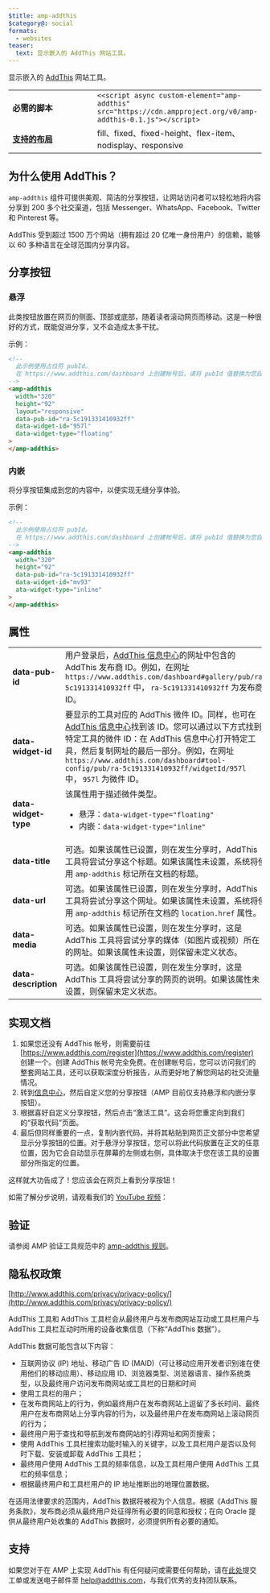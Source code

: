 ```yaml
---
$title: amp-addthis
$category@: social
formats:
  - websites
teaser:
  text: 显示嵌入的 AddThis 网站工具。
---
```


<!--
Copyright 2018 The AMP HTML Authors. All Rights Reserved.

Licensed under the Apache License, Version 2.0 (the "License");
you may not use this file except in compliance with the License.
You may obtain a copy of the License at

      http://www.apache.org/licenses/LICENSE-2.0

Unless required by applicable law or agreed to in writing, software
distributed under the License is distributed on an "AS-IS" BASIS,
WITHOUT WARRANTIES OR CONDITIONS OF ANY KIND, either express or implied.
See the License for the specific language governing permissions and
limitations under the License.
-->

显示嵌入的 [AddThis](https://www.addthis.com) 网站工具。

<table>
  <tr>
    <td width="40%"><strong>必需的脚本</strong></td>
    <td><code><&lt;script async custom-element="amp-addthis" src="https://cdn.ampproject.org/v0/amp-addthis-0.1.js"&gt;&lt;/script&gt;</code></td>
  </tr>
  <tr>
    <td class="col-fourty"><strong><a href="../../../documentation/guides-and-tutorials/develop/style_and_layout/control_layout.md">支持的布局</a></strong></td>
    <td>fill、fixed、fixed-height、flex-item、nodisplay、responsive</td>
  </tr>
</table>

## 为什么使用 AddThis？ <a name="why-addthis"></a>

`amp-addthis` 组件可提供美观、简洁的分享按钮，让网站访问者可以轻松地将内容分享到 200 多个社交渠道，包括 Messenger、WhatsApp、Facebook、Twitter 和 Pinterest 等。

AddThis 受到超过 1500 万个网站（拥有超过 20 亿唯一身份用户）的信赖，能够以 60 多种语言在全球范围内分享内容。

## 分享按钮 <a name="share-buttons"></a>

### 悬浮 <a name="floating"></a>

此类按钮放置在网页的侧面、顶部或底部，随着读者滚动网页而移动。这是一种很好的方式，既能促进分享，又不会造成太多干扰。

示例：

```html
<!--
  此示例使用占位符 pubId。
  在 https://www.addthis.com/dashboard 上创建帐号后，请将 pubId 值替换为您自己的值。
-->
<amp-addthis
  width="320"
  height="92"
  layout="responsive"
  data-pub-id="ra-5c191331410932ff"
  data-widget-id="957l"
  data-widget-type="floating"
>
</amp-addthis>
```

### 内嵌 <a name="inline"></a>

将分享按钮集成到您的内容中，以便实现无缝分享体验。

示例：

```html
<!--
  此示例使用占位符 pubId。
  在 https://www.addthis.com/dashboard 上创建帐号后，请将 pubId 值替换为您自己的值。
-->
<amp-addthis
  width="320"
  height="92"
  data-pub-id="ra-5c191331410932ff"
  data-widget-id="mv93"
  ata-widget-type="inline"
>
</amp-addthis>
```

## 属性 <a name="attributes"></a>

<table>
  <tr>
    <td width="40%"><strong>data-pub-id</strong></td>
    <td>用户登录后，<a href="https://addthis.com/dashboard">AddThis 信息中心</a>的网址中包含的 AddThis 发布商 ID。例如，在网址 <code>https://www.addthis.com/dashboard#gallery/pub/ra-5c191331410932ff</code> 中， <code>ra-5c191331410932ff</code> 为发布商 ID。</td>
  </tr>
  <tr>
    <td width="40%"><strong>data-widget-id</strong></td>
    <td>要显示的工具对应的 AddThis 微件 ID。同样，也可在 <a href="https://addthis.com/dashboard">AddThis 信息中心</a>找到该 ID。您可以通过以下方式找到特定工具的微件 ID：在 AddThis 信息中心打开特定工具，然后复制网址的最后一部分。例如，在网址 <code>https://www.addthis.com/dashboard#tool-config/pub/ra-5c191331410932ff/widgetId/957l</code> 中， <code>957l</code> 为微件 ID。</td>
  </tr>
  <tr>
    <td width="40%"><strong>data-widget-type</strong></td>
    <td>该属性用于描述微件类型。
      <ul>
        <li>悬浮：<code>data-widget-type="floating"</code></li>
        <li>内嵌：<code>data-widget-type="inline"</code></li>
      </ul></td>
    </tr>
    <tr>
      <td width="40%"><strong>data-title</strong></td>
      <td>可选。如果该属性已设置，则在发生分享时，AddThis 工具将尝试分享这个标题。如果该属性未设置，系统将使用 <code>amp-addthis</code> 标记所在文档的标题。</td>
    </tr>
    <tr>
      <td width="40%"><strong>data-url</strong></td>
      <td>可选。如果该属性已设置，则在发生分享时，AddThis 工具将尝试分享这个网址。如果该属性未设置，系统将使用 <code>amp-addthis</code> 标记所在文档的 <code>location.href</code> 属性。</td>
    </tr>
    <tr>
      <td width="40%"><strong>data-media</strong></td>
      <td>可选。如果该属性已设置，则在发生分享时，这是 AddThis 工具将尝试分享的媒体（如图片或视频）所在的网址。如果该属性未设置，则保留未定义状态。</td>
    </tr>
    <tr>
      <td width="40%"><strong>data-description</strong></td>
      <td>可选。如果该属性已设置，则在发生分享时，这是 AddThis 工具将尝试分享的网页的说明。如果该属性未设置，则保留未定义状态。</td>
    </tr>
  </table>

## 实现文档 <a name="implementation-documentation"></a>

1. 如果您还没有 AddThis 帐号，则需要前往 [https://www.addthis.com/register](https://www.addthis.com/register) 创建一个。创建 AddThis 帐号完全免费。在创建帐号后，您可以访问我们的整套网站工具，还可以获取深度分析报告，从而更好地了解您网站的社交流量情况。
1. 转到[信息中心](https://addthis.com/dashboard)，然后自定义您的分享按钮（AMP 目前仅支持悬浮和内嵌分享按钮）。
1. 根据喜好自定义分享按钮，然后点击“激活工具”。这会将您重定向到我们的“获取代码”页面。
1. 最后但同样重要的一点，复制内嵌代码，并将其粘贴到网页正文部分中您希望显示分享按钮的位置。对于悬浮分享按钮，您可以将此代码放置在正文的任意位置，因为它会自动显示在屏幕的左侧或右侧，具体取决于您在该工具的设置部分所指定的位置。

这样就大功告成了！您应该会在网页上看到分享按钮！

如需了解分步说明，请观看我们的 [YouTube 视频](https://www.youtube.com/watch?v=BSkuAB4er2o)：
<amp-youtube width="480" height="270" data-videoid="BSkuAB4er2o" layout="responsive"></amp-youtube>

## 验证 <a name="validation"></a>

请参阅 AMP 验证工具规范中的 [amp-addthis 规则](https://github.com/ampproject/amphtml/blob/master/extensions/amp-addthis/validator-amp-addthis.protoascii)。

## 隐私权政策 <a name="privacy"></a>

[http://www.addthis.com/privacy/privacy-policy/](http://www.addthis.com/privacy/privacy-policy/)

AddThis 工具和 AddThis 工具栏会从最终用户与发布商网站互动或工具栏用户与 AddThis 工具栏互动时所用的设备收集信息（下称“AddThis 数据”）。

AddThis 数据可能包含以下内容：

- 互联网协议 (IP) 地址、移动广告 ID (MAID)（可让移动应用开发者识别谁在使用他们的移动应用）、移动应用 ID、浏览器类型、浏览器语言、操作系统类型，以及最终用户访问发布商网站或工具栏的日期和时间
- 使用工具栏的用户；
- 在发布商网站上的行为，例如最终用户在发布商网站上逗留了多长时间、最终用户在发布商网站上分享内容的行为，以及最终用户在发布商网站上滚动网页的行为；
- 最终用户用于查找和导航到发布商网站的引荐网址和网页搜索；
- 使用 AddThis 工具栏搜索功能时输入的关键字，以及工具栏用户是否以及何时下载、安装或卸载 AddThis 工具栏；
- 最终用户使用 AddThis 工具的频率信息，以及工具栏用户使用 AddThis 工具栏的频率信息；
- 根据最终用户和工具栏用户的 IP 地址推断出的地理位置数据。

在适用法律要求的范围内，AddThis 数据将被视为个人信息。根据《AddThis 服务条款》，发布商必须从最终用户处征得所有必要的同意和授权；在向 Oracle 提供从最终用户处收集的 AddThis 数据时，必须提供所有必要的通知。

## 支持 <a name="support"></a>

如果您对于在 AMP 上实现 AddThis 有任何疑问或需要任何帮助，请在[此处](https://www.addthis.com/support/)提交工单或发送电子邮件至 [help@addthis.com](mailto%3ahelp@addthis.com)，与我们优秀的支持团队联系。

